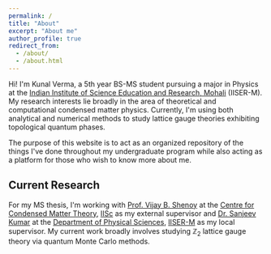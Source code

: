```yaml
---
permalink: /
title: "About"
excerpt: "About me"
author_profile: true
redirect_from: 
  - /about/
  - /about.html
---
```



Hi! I'm Kunal Verma, a 5th year BS-MS student pursuing a major in Physics at the [Indian Institute of Science Education and Research, Mohali](https://www.iisermohali.ac.in/) (IISER-M). My research interests lie broadly in the area of theoretical and computational condensed matter physics. Currently, I'm using both analytical and numerical methods to study lattice gauge theories exhibiting topological quantum phases.

The purpose of this website is to act as an organized repository of the things I've done throughout my undergraduate program while also acting as a platform for those who wish to know more about me.

Current Research
---
For my MS thesis, I'm working with [Prof. Vijay B. Shenoy](http://www.physics.iisc.ac.in/~shenoy/) at the [Centre for Condensed Matter Theory](http://www.physics.iisc.ac.in/~ccmt/), [IISc](https://iisc.ac.in/) as my external supervisor and [Dr. Sanjeev Kumar](https://web.iisermohali.ac.in/dept/physics/Sanjeev_Kumar.html) at the [Department of Physical Sciences](https://web.iisermohali.ac.in/dept/physics/index.html), [IISER-M](https://www.iisermohali.ac.in/) as my local supervisor. My current work broadly involves studying $\mathbb{Z}_2$ lattice gauge theory via quantum Monte Carlo methods.
